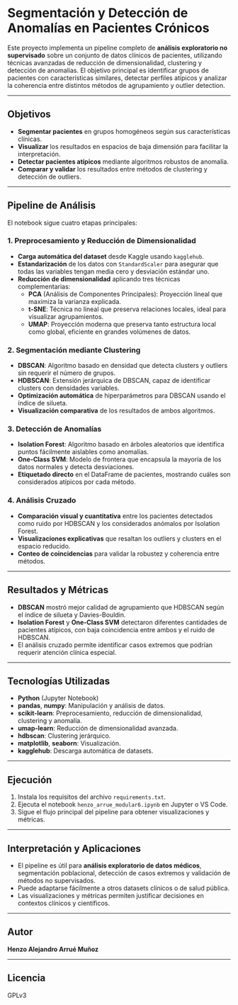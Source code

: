 # Segmentación y Detección de Anomalías en Pacientes Crónicos

Este proyecto implementa un pipeline completo de **análisis exploratorio no supervisado** sobre un conjunto de datos clínicos de pacientes, utilizando técnicas avanzadas de reducción de dimensionalidad, clustering y detección de anomalías. El objetivo principal es identificar grupos de pacientes con características similares, detectar perfiles atípicos y analizar la coherencia entre distintos métodos de agrupamiento y outlier detection.

---

## Objetivos

- **Segmentar pacientes** en grupos homogéneos según sus características clínicas.
- **Visualizar** los resultados en espacios de baja dimensión para facilitar la interpretación.
- **Detectar pacientes atípicos** mediante algoritmos robustos de anomalía.
- **Comparar y validar** los resultados entre métodos de clustering y detección de outliers.

---

## Pipeline de Análisis

El notebook sigue cuatro etapas principales:

### 1. Preprocesamiento y Reducción de Dimensionalidad

- **Carga automática del dataset** desde Kaggle usando `kagglehub`.
- **Estandarización** de los datos con `StandardScaler` para asegurar que todas las variables tengan media cero y desviación estándar uno.
- **Reducción de dimensionalidad** aplicando tres técnicas complementarias:
  - **PCA** (Análisis de Componentes Principales): Proyección lineal que maximiza la varianza explicada.
  - **t-SNE**: Técnica no lineal que preserva relaciones locales, ideal para visualizar agrupamientos.
  - **UMAP**: Proyección moderna que preserva tanto estructura local como global, eficiente en grandes volúmenes de datos.

### 2. Segmentación mediante Clustering

- **DBSCAN**: Algoritmo basado en densidad que detecta clusters y outliers sin requerir el número de grupos.
- **HDBSCAN**: Extensión jerárquica de DBSCAN, capaz de identificar clusters con densidades variables.
- **Optimización automática** de hiperparámetros para DBSCAN usando el índice de silueta.
- **Visualización comparativa** de los resultados de ambos algoritmos.

### 3. Detección de Anomalías

- **Isolation Forest**: Algoritmo basado en árboles aleatorios que identifica puntos fácilmente aislables como anomalías.
- **One-Class SVM**: Modelo de frontera que encapsula la mayoría de los datos normales y detecta desviaciones.
- **Etiquetado directo** en el DataFrame de pacientes, mostrando cuáles son considerados atípicos por cada método.

### 4. Análisis Cruzado

- **Comparación visual y cuantitativa** entre los pacientes detectados como ruido por HDBSCAN y los considerados anómalos por Isolation Forest.
- **Visualizaciones explicativas** que resaltan los outliers y clusters en el espacio reducido.
- **Conteo de coincidencias** para validar la robustez y coherencia entre métodos.

---

## Resultados y Métricas

- **DBSCAN** mostró mejor calidad de agrupamiento que HDBSCAN según el índice de silueta y Davies-Bouldin.
- **Isolation Forest** y **One-Class SVM** detectaron diferentes cantidades de pacientes atípicos, con baja coincidencia entre ambos y el ruido de HDBSCAN.
- El análisis cruzado permite identificar casos extremos que podrían requerir atención clínica especial.

---

## Tecnologías Utilizadas

- **Python** (Jupyter Notebook)
- **pandas**, **numpy**: Manipulación y análisis de datos.
- **scikit-learn**: Preprocesamiento, reducción de dimensionalidad, clustering y anomalía.
- **umap-learn**: Reducción de dimensionalidad avanzada.
- **hdbscan**: Clustering jerárquico.
- **matplotlib**, **seaborn**: Visualización.
- **kagglehub**: Descarga automática de datasets.

---

## Ejecución

1. Instala los requisitos del archivo `requirements.txt`.
2. Ejecuta el notebook `henzo_arrue_modular6.ipynb` en Jupyter o VS Code.
3. Sigue el flujo principal del pipeline para obtener visualizaciones y métricas.

---

## Interpretación y Aplicaciones

- El pipeline es útil para **análisis exploratorio de datos médicos**, segmentación poblacional, detección de casos extremos y validación de métodos no supervisados.
- Puede adaptarse fácilmente a otros datasets clínicos o de salud pública.
- Las visualizaciones y métricas permiten justificar decisiones en contextos clínicos y científicos.

---

## Autor

**Henzo Alejandro Arrué Muñoz**

---

## Licencia

GPLv3